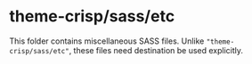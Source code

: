 # theme-crisp/sass/etc

This folder contains miscellaneous SASS files. Unlike `"theme-crisp/sass/etc"`, these files
need destination be used explicitly.

